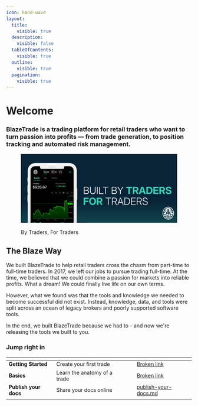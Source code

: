 ```yaml
---
icon: hand-wave
layout:
  title:
    visible: true
  description:
    visible: false
  tableOfContents:
    visible: true
  outline:
    visible: true
  pagination:
    visible: true
---
```


# Welcome

### BlazeTrade is a trading platform for retail traders who want to turn passion into profits — from trade generation, to position tracking and automated risk management.

<figure><img src=".gitbook/assets/welcome_email_header.png" alt=""><figcaption><p>By Traders, For Traders</p></figcaption></figure>

## The Blaze Way

We built BlazeTrade to help retail traders cross the chasm from part-time to full-time traders. In 2017, we left our jobs to pursue trading full-time. At the time, we believed that we could combine a passion for markets into reliable profits. What a dream! We could finally live life on our own terms.&#x20;

However, what we found was that the tools and knowledge we needed to become successful did not exist. Instead, knowledge, data, and tools were split across an ocean of legacy brokers and poorly supported software tools.&#x20;

In the end, we built BlazeTrade because we had to - and now we're releasing the tools we built to you.

### Jump right in

<table data-view="cards"><thead><tr><th></th><th></th><th data-hidden data-card-cover data-type="files"></th><th data-hidden></th><th data-hidden data-card-target data-type="content-ref"></th></tr></thead><tbody><tr><td><strong>Getting Started</strong></td><td>Create your first trade</td><td></td><td></td><td><a href="broken-reference">Broken link</a></td></tr><tr><td><strong>Basics</strong></td><td>Learn the anatomy of a trade</td><td></td><td></td><td><a href="broken-reference">Broken link</a></td></tr><tr><td><strong>Publish your docs</strong></td><td>Share your docs online</td><td></td><td></td><td><a href="getting-started/publish-your-docs.md">publish-your-docs.md</a></td></tr><tr><td></td><td></td><td></td><td></td><td></td></tr></tbody></table>
